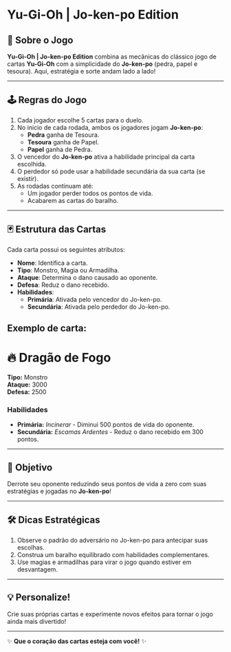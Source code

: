 # Yu-Gi-Oh | Jo-ken-po Edition

## 🎴 Sobre o Jogo
**Yu-Gi-Oh | Jo-ken-po Edition** combina as mecânicas do clássico jogo de cartas **Yu-Gi-Oh** com a simplicidade do **Jo-ken-po** (pedra, papel e tesoura). Aqui, estratégia e sorte andam lado a lado!

---

## 🕹️ Regras do Jogo
1. Cada jogador escolhe 5 cartas para o duelo.
2. No início de cada rodada, ambos os jogadores jogam **Jo-ken-po**:
   - **Pedra** ganha de Tesoura.
   - **Tesoura** ganha de Papel.
   - **Papel** ganha de Pedra.
3. O vencedor do **Jo-ken-po** ativa a habilidade principal da carta escolhida.
4. O perdedor só pode usar a habilidade secundária da sua carta (se existir).
5. As rodadas continuam até:
   - Um jogador perder todos os pontos de vida.
   - Acabarem as cartas do baralho.

---

## 🃏 Estrutura das Cartas
Cada carta possui os seguintes atributos:
- **Nome**: Identifica a carta.
- **Tipo**: Monstro, Magia ou Armadilha.
- **Ataque**: Determina o dano causado ao oponente.
- **Defesa**: Reduz o dano recebido.
- **Habilidades**: 
  - **Primária**: Ativada pelo vencedor do Jo-ken-po.
  - **Secundária**: Ativada pelo perdedor do Jo-ken-po.

## Exemplo de carta:

# 🔥 Dragão de Fogo

**Tipo:** Monstro  
**Ataque:** 3000  
**Defesa:** 2500  

### Habilidades
- **Primária:** *Incinerar* - Diminui 500 pontos de vida do oponente.  
- **Secundária:** *Escamas Ardentes* - Reduz o dano recebido em 300 pontos.

---

## 🎯 Objetivo
Derrote seu oponente reduzindo seus pontos de vida a zero com suas estratégias e jogadas no **Jo-ken-po**!

---

## 🛠️ Dicas Estratégicas
1. Observe o padrão do adversário no Jo-ken-po para antecipar suas escolhas.
2. Construa um baralho equilibrado com habilidades complementares.
3. Use magias e armadilhas para virar o jogo quando estiver em desvantagem.

---

## 💡 Personalize!
Crie suas próprias cartas e experimente novos efeitos para tornar o jogo ainda mais divertido!

---

✨ **Que o coração das cartas esteja com você!** ✨
